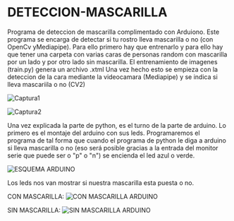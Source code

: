 # DETECCION-MASCARILLA
Programa de deteccion de mascarilla complimentado con Arduiono. Este programa se encarga de detectar si tu rostro lleva mascarilla o no (con OpenCv yMediapipe).
Para ello primero hay que entrenarlo y para ello hay que tener una carpeta con varias caras de personas random con mascarilla por un lado y por otro lado sin mascarilla.
El entrenamiento de imagenes (train.py) genera un archivo .xtml
Una vez hecho esto se empieza con la deteccion de la cara mediante la videocamara (Mediapipe) y se indica si lleva mascariila o no (CV2)

![Captura1](https://user-images.githubusercontent.com/111430658/187037520-b591fbe8-6d8a-4b3d-a2f4-b166e22539e3.png)

![Captura2](https://user-images.githubusercontent.com/111430658/187037523-9aba1e1a-d7fb-41c9-b0b4-d8c827f76288.png)

Una vez explicada la parte de python, es el turno de la parte de arduino. Lo primero es el montaje del arduino con sus leds.
Programaremos el programa de tal forma que cuando el programa de python le diga a arduino si lleva mascarilla o no (eso será posible gracias a la entrada del monitor serie que puede ser o "p" o "n")
se encienda el led azul o verde.

![ESQUEMA ARDUINO](https://user-images.githubusercontent.com/111430658/187037555-8cd21240-fcbb-4eac-b2ac-5549254f8102.PNG)

Los leds nos van mostrar si nuestra mascarilla esta puesta o no.

CON MASCARILLA:
![CON MASCARILLA ARDUINO](https://user-images.githubusercontent.com/111430658/187037709-264c2ed4-63b3-475e-b148-851e5c5b36f3.jpg)

SIN MASCARILLA:
![SIN MASCARILLA ARDUINO](https://user-images.githubusercontent.com/111430658/187037710-04f184e2-82f3-4677-bf7f-4a0999838031.jpg)
